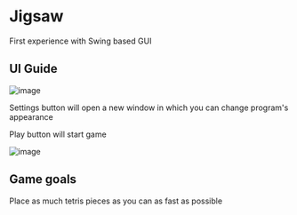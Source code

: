# Jigsaw
First experience with Swing based GUI

## UI Guide
![image](https://user-images.githubusercontent.com/71143870/217515710-d970adae-0b9b-4432-b931-39d6662715bb.png)

Settings button will open a new window in which you can change program's appearance

Play button will start game

![image](https://user-images.githubusercontent.com/71143870/217516113-2b220967-1f39-459a-aab1-ed086a1cced3.png)

## Game goals
Place as much tetris pieces as you can as fast as possible
